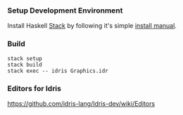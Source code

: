 ### Setup Development Environment

Install Haskell [Stack](http://www.haskellstack.org) by following it's simple [install manual](https://docs.haskellstack.org/en/stable/README/#how-to-install).

### Build

```
stack setup
stack build
stack exec -- idris Graphics.idr
```

### Editors for Idris
https://github.com/idris-lang/Idris-dev/wiki/Editors

